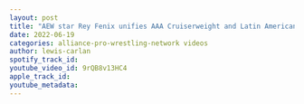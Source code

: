 ```yaml
---
layout: post
title: "AEW star Rey Fenix unifies AAA Cruiserweight and Latin American Championships at AAA TripleMania 30"
date: 2022-06-19
categories: alliance-pro-wrestling-network videos
author: lewis-carlan
spotify_track_id: 
youtube_video_id: 9rQB8v13HC4
apple_track_id: 
youtube_metadata: 
---
```

